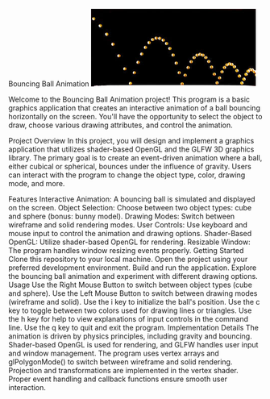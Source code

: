 Bouncing Ball Animation
![Bouncing Ball](teaser.jpg)

Welcome to the Bouncing Ball Animation project! This program is a basic graphics application that creates an interactive animation of a ball bouncing horizontally on the screen. You'll have the opportunity to select the object to draw, choose various drawing attributes, and control the animation.

Project Overview
In this project, you will design and implement a graphics application that utilizes shader-based OpenGL and the GLFW 3D graphics library. The primary goal is to create an event-driven animation where a ball, either cubical or spherical, bounces under the influence of gravity. Users can interact with the program to change the object type, color, drawing mode, and more.

Features
Interactive Animation: A bouncing ball is simulated and displayed on the screen.
Object Selection: Choose between two object types: cube and sphere (bonus: bunny model).
Drawing Modes: Switch between wireframe and solid rendering modes.
User Controls: Use keyboard and mouse input to control the animation and drawing options.
Shader-Based OpenGL: Utilize shader-based OpenGL for rendering.
Resizable Window: The program handles window resizing events properly.
Getting Started
Clone this repository to your local machine.
Open the project using your preferred development environment.
Build and run the application.
Explore the bouncing ball animation and experiment with different drawing options.
Usage
Use the Right Mouse Button to switch between object types (cube and sphere).
Use the Left Mouse Button to switch between drawing modes (wireframe and solid).
Use the i key to initialize the ball's position.
Use the c key to toggle between two colors used for drawing lines or triangles.
Use the h key for help to view explanations of input controls in the command line.
Use the q key to quit and exit the program.
Implementation Details
The animation is driven by physics principles, including gravity and bouncing.
Shader-based OpenGL is used for rendering, and GLFW handles user input and window management.
The program uses vertex arrays and glPolygonMode() to switch between wireframe and solid rendering.
Projection and transformations are implemented in the vertex shader.
Proper event handling and callback functions ensure smooth user interaction.
